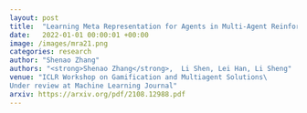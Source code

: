 ```yaml
---
layout: post
title:  "Learning Meta Representation for Agents in Multi-Agent Reinforcement Learning"
date:   2022-01-01 00:00:01 +00:00
image: /images/mra21.png
categories: research
author: "Shenao Zhang"
authors: "<strong>Shenao Zhang</strong>,  Li Shen, Lei Han, Li Sheng"
venue: "ICLR Workshop on Gamification and Multiagent Solutions\   
Under review at Machine Learning Journal"
arxiv: https://arxiv.org/pdf/2108.12988.pdf
---
```

